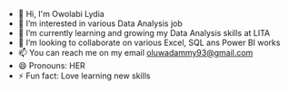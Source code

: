 - 👋 Hi, I'm Owolabi Lydia
- 👀 I’m interested in various Data Analysis job
- 🌱 I’m currently learning and growing my Data Analysis skills at LITA 
- 💞️ I’m looking to collaborate on various Excel, SQL ans Power BI works 
- 📫 You can reach me on my email oluwadammy93@gmail.com
- 😄 Pronouns: HER
- ⚡ Fun fact: Love learning new skills

<!---
Dammy4422/Dammy4422 is a ✨ special ✨ repository because its `README.md` (this file) appears on your GitHub profile.
You can click the Preview link to take a look at your changes.
--->
